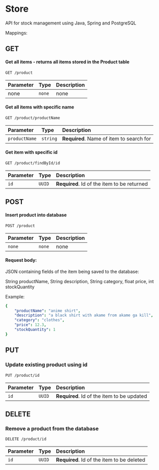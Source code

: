 
# Store

API for stock management using Java, Spring and PostgreSQL

Mappings:




## GET

#### Get all items - returns all items stored in the Product table 

```http
GET /product
```

| Parameter | Type     | Description                |
| :-------- | :------- | :------------------------- |
| none| `none` | none|

#### Get all items with specific name 

```http
GET /product/productName
```

| Parameter | Type     | Description                       |
| :-------- | :------- | :-------------------------------- |
| `productName`      | `string` | **Required**. Name of item to search for |

#### Get item with specific id

```http
GET /product/findById/id
```

| Parameter | Type     | Description                       |
| :-------- | :------- | :-------------------------------- |
| `id`      | `UUID` | **Required**. Id of the item to be returned |

## POST
#### Insert product into database 
```http
POST /product
```
| Parameter | Type     | Description                       |
| :-------- | :------- | :-------------------------------- |
| `none`      | `none` | none  |

#### Request body:
JSON containing fields of the item being saved to the database: 

String productName,  String description, String category, float price, int stockQuantity

Example:

```yaml 
{
    "productName": "anime shirt",
    "description": "a black shirt with akame from akame ga kill",
    "category": "clothes",
    "price": 12.3,
    "stockQuantity": 1
}
``` 

## PUT

### Update existing product using id

```http
PUT /product/id
```
| Parameter | Type     | Description                       |
| :-------- | :------- | :-------------------------------- |
| `id`      | `UUID` | **Required**. Id of the item to be updated |



## DELETE
### Remove a product from the database


```http
DELETE /product/id
```
| Parameter | Type     | Description                       |
| :-------- | :------- | :-------------------------------- |
| `id`      | `UUID` | **Required**. Id of the item to be deleted |

